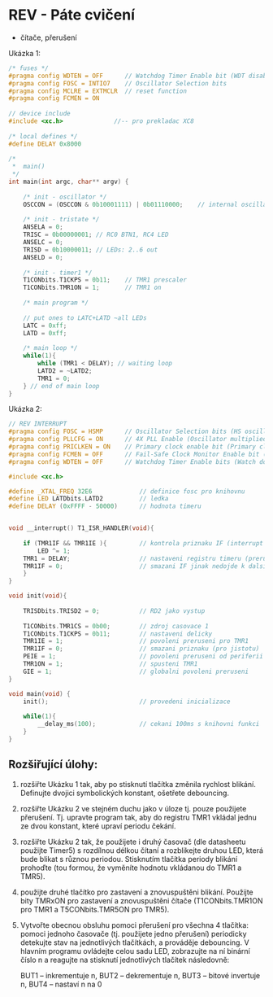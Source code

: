 # REV - Páte cvičení
- čítače, přerušení

Ukázka 1:
    
```c 
/* fuses */
#pragma config WDTEN = OFF      // Watchdog Timer Enable bit (WDT disabled (control is placed on the SWDTEN bit))
#pragma config FOSC = INTIO7    // Oscillator Selection bits 
#pragma config MCLRE = EXTMCLR  // reset function
#pragma config FCMEN = ON
 
// device include
#include <xc.h>              //-- pro prekladac XC8
 
/* local defines */
#define DELAY 0x8000
 
/*
 *  main()
 */
int main(int argc, char** argv) {
 
    /* init - oscillator */
    OSCCON = (OSCCON & 0b10001111) | 0b01110000;    // internal oscillator at full speed (16 MHz)
 
    /* init - tristate */
    ANSELA = 0;
    TRISC = 0b00000001; // RC0 BTN1, RC4 LED
    ANSELC = 0;
    TRISD = 0b10000011; // LEDs: 2..6 out
    ANSELD = 0;
 
    /* init - timer1 */
    T1CONbits.T1CKPS = 0b11;    // TMR1 prescaler
    T1CONbits.TMR1ON = 1;       // TMR1 on
 
    /* main program */
 
    // put ones to LATC+LATD ~all LEDs
    LATC = 0xff;
    LATD = 0xff;
 
    /* main loop */
    while(1){
        while (TMR1 < DELAY); // waiting loop
        LATD2 = ~LATD2;
        TMR1 = 0;
    } // end of main loop
}
```

Ukázka 2:
    
```c
// REV INTERRUPT
#pragma config FOSC = HSMP      // Oscillator Selection bits (HS oscillator (medium power 4-16 MHz))
#pragma config PLLCFG = ON      // 4X PLL Enable (Oscillator multiplied by 4)
#pragma config PRICLKEN = ON    // Primary clock enable bit (Primary clock is always enabled)
#pragma config FCMEN = OFF      // Fail-Safe Clock Monitor Enable bit (Fail-Safe Clock Monitor disabled)
#pragma config WDTEN = OFF      // Watchdog Timer Enable bits (Watch dog timer is always disabled. SWDTEN has no effect.)

#include <xc.h>

#define _XTAL_FREQ 32E6             // definice fosc pro knihovnu
#define LED LATDbits.LATD2          // ledka
#define DELAY (0xFFFF - 50000)      // hodnota timeru


void __interrupt() T1_ISR_HANDLER(void){
     
    if (TMR1IF && TMR1IE ){         // kontrola priznaku IF (interrupt flag) a IE (interrupt enabled)             
        LED ^= 1;
    TMR1 = DELAY;                   // nastaveni registru timeru (preruseni vzvolava preteceni registru)
    TMR1IF = 0;                     // smazani IF jinak nedojde k dalsimu zavolani (bezpecnostni prvek, preruseni je zamaskovano)
    }
}

void init(void){
    
    TRISDbits.TRISD2 = 0;           // RD2 jako vystup
    
    T1CONbits.TMR1CS = 0b00;        // zdroj casovace 1
    T1CONbits.T1CKPS = 0b11;        // nastaveni delicky                                             
    TMR1IE = 1;                     // povoleni preruseni pro TMR1
    TMR1IF = 0;                     // smazani priznaku (pro jistotu)
    PEIE = 1;                       // povoleni preruseni od periferii
    TMR1ON = 1;                     // spusteni TMR1
    GIE = 1;                        // globalni povoleni preruseni
}

void main(void) {
    init();                         // provedeni inicializace
    
    while(1){
        __delay_ms(100);            // cekani 100ms s knihovni funkci
    }
}
```

## Rozšiřující úlohy:

1) rozšiřte Ukázku 1 tak, aby po stisknutí tlačítka změnila rychlost blikání. Definujte dvojici symbolických konstant, ošetřete debouncing.

2) rozšiřte Ukázku 2 ve stejném duchu jako v úloze tj. pouze použijete přerušení. Tj. upravte program tak, aby do registru TMR1 vkládal jednu ze dvou konstant, které upraví periodu čekání.

3) rozšiřte Ukázku 2 tak, že použijete i druhý časovač (dle datasheetu použijte Timer5) s rozdílnou délkou čítaní a rozblikejte druhou LED, která bude blikat s různou periodou. Stisknutím tlačítka periody blikání prohoďte (tou formou, že vyměníte hodnotu vkládanou do TMR1 a TMR5).

4) použijte druhé tlačítko pro zastavení a znovuspuštěni blikání. Použijte bity TMRxON pro zastavení a znovuspuštěni čítače (T1CONbits.TMR1ON pro TMR1 a T5CONbits.TMR5ON pro TMR5).

5) Vytvořte obecnou obsluhu pomoci přerušení pro všechna 4 tlačítka: pomoci jednoho časovače (tj. použijete jedno přerušení) periodicky detekujte stav na jednotlivých tlačítkách, a prováděje debouncing. V hlavním programu ovládejte celou sadu LED, zobrazujte na ní binární číslo n a reagujte na stisknutí jednotlivých tlačítek následovně:

    BUT1 – inkrementuje n,
    BUT2 – dekrementuje n,
    BUT3 – bitové invertuje n,
    BUT4 – nastaví n na 0
